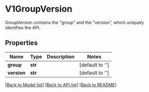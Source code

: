 # V1GroupVersion

GroupVersion contains the \"group\" and the \"version\", which uniquely identifies the API.
## Properties
Name | Type | Description | Notes
------------ | ------------- | ------------- | -------------
**group** | **str** |  | [default to '']
**version** | **str** |  | [default to '']

[[Back to Model list]](../README.md#documentation-for-models) [[Back to API list]](../README.md#documentation-for-api-endpoints) [[Back to README]](../README.md)


